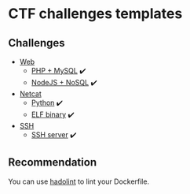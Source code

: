 # CTF challenges templates

## Challenges

- [Web](Web)
    - [PHP + MySQL](web/php_mysql) :heavy_check_mark:
    - [NodeJS + NoSQL](web/nodejs_nosql) :heavy_check_mark:
- [Netcat](netcat)
    - [Python](netcat/python) :heavy_check_mark:
    - [ELF binary](netcat/binary) :heavy_check_mark:
- [SSH](ssh)
    - [SSH server](ssh/openssh_server) :heavy_check_mark:

## Recommendation

You can use [hadolint](https://github.com/hadolint/hadolint) to lint your Dockerfile.